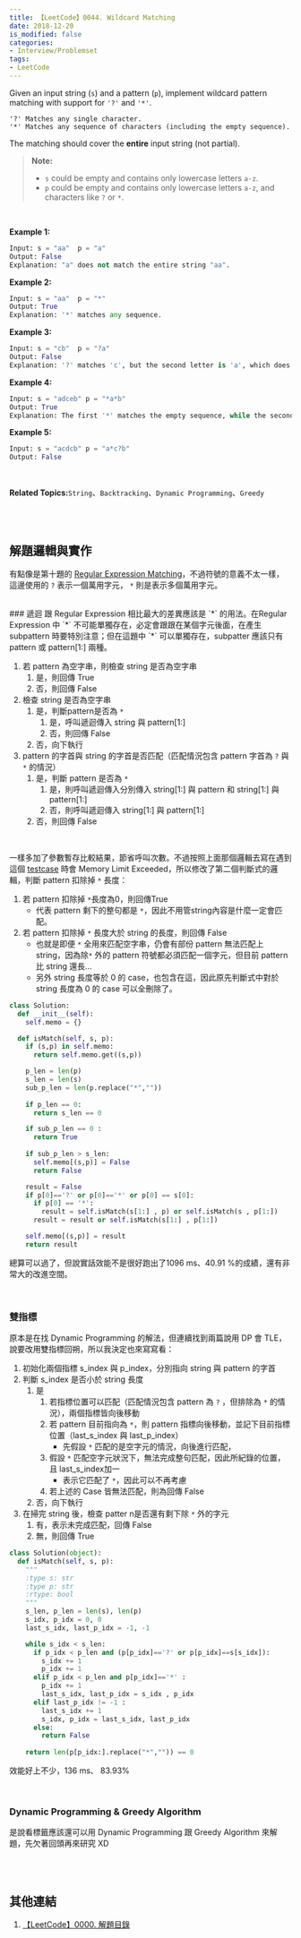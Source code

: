 ```yaml
---
title: 【LeetCode】0044. Wildcard Matching
date: 2018-12-20
is_modified: false
categories:
- Interview/Problemset
tags:
- LeetCode
--- 
```


Given an input string (`s`) and a pattern (`p`), implement wildcard pattern matching with support for  `'?'`  and  `'*'`.
```
'?' Matches any single character.
'*' Matches any sequence of characters (including the empty sequence).
```
The matching should cover the  **entire**  input string (not partial).
<!--more-->
> **Note:**
> -   `s` could be empty and contains only lowercase letters  `a-z`.
> -   `p`  could be empty and contains only lowercase letters  `a-z`, and characters like  `?` or `*`.

<br>

**Example 1:**
```python
Input: s = "aa"  p = "a"
Output: False
Explanation: "a" does not match the entire string "aa".
```

**Example 2:**
```python
Input: s = "aa"  p = "*"
Output: True
Explanation: '*' matches any sequence.
```

**Example 3:**
```python
Input: s = "cb"  p = "?a"
Output: False
Explanation: '?' matches 'c', but the second letter is 'a', which does not match 'b'.
```

**Example 4:**
```python
Input: s = "adceb" p = "*a*b"
Output: True
Explanation: The first '*' matches the empty sequence, while the second '*' matches the substring "dce".
```

**Example 5:**
```python
Input: s = "acdcb" p = "a*c?b"
Output: False
```

<br>

**Related Topics:**`String`、`Backtracking`、`Dynamic Programming`、`Greedy`

<br><br>

## 解題邏輯與實作
有點像是第十題的 [Regular Expression Matching](/LeetCode-0010-Regular-Expression-Matching/)，不過符號的意義不太一樣，這邊使用的 `?` 表示一個萬用字元， `*` 則是表示多個萬用字元。


<br>
### 遞迴
跟 Regular Expression 相比最大的差異應該是 `*` 的用法。在Regular Expression 中 `*` 不可能單獨存在，必定會跟跟在某個字元後面，在產生 subpattern 時要特別注意；但在這題中 `*` 可以單獨存在，subpatter 應該只有 pattern 或 pattern[1:] 兩種。

1. 若 pattern 為空字串，則檢查 string 是否為空字串
	1.  是，則回傳 True
	2.  否，則回傳 False
2. 檢查 string 是否為空字串
    1.  是，判斷pattern是否為 `*`
		  1. 是，呼叫遞迴傳入 string 與 pattern[1:] 
		  2. 否，則回傳 False
    2.  否，向下執行 
3. pattern 的字首與 string 的字首是否匹配（匹配情況包含 pattern 字首為 `?` 與 `*` 的情況）
	1.  是，判斷 pattern 是否為 `*`
		 1. 是，則呼叫遞迴傳入分別傳入 string[1:] 與 pattern 和 string[1:] 與 pattern[1:] 
		 2. 否，則呼叫遞迴傳入 string[1:] 與 pattern[1:] 
	2.  否，則回傳 False

<br>

一樣多加了參數暫存比較結果，節省呼叫次數。不過按照上面那個邏輯去寫在遇到這個 [testcase](https://leetco%20de.com/submissions/detail/195948838/testcase/) 時會 Memory Limit Exceeded，所以修改了第二個判斷式的邏輯，判斷 pattern 扣除掉 `*` 長度：
1. 若 pattern 扣除掉 `*`長度為0，則回傳True
	- 代表 pattern 剩下的整句都是 `*`，因此不用管string內容是什麼一定會匹配。
2. 若 pattern 扣除掉 `*` 長度大於 string 的長度，則回傳 False
	-  也就是即便 `*` 全用來匹配空字串，仍會有部份 pattern 無法匹配上 string，因為除`*` 外的 pattern 符號都必須匹配一個字元，但目前 pattern 比 string 還長...
	- 另外 string 長度等於 0 的 case，也包含在這，因此原先判斷式中對於 string 長度為 0 的 case 可以全刪除了。


```python
class Solution:
  def __init__(self):
    self.memo = {}

  def isMatch(self, s, p):
    if (s,p) in self.memo:
      return self.memo.get((s,p))

    p_len = len(p)
    s_len = len(s)
    sub_p_len = len(p.replace("*",""))
     
    if p_len == 0:
      return s_len == 0

    if sub_p_len == 0 :
      return True
  
    if sub_p_len > s_len:
      self.memo[(s,p)] = False
      return False

    result = False
    if p[0]=='?' or p[0]=='*' or p[0] == s[0]:
      if p[0] == '*':    
        result = self.isMatch(s[1:] , p) or self.isMatch(s , p[1:])
      result = result or self.isMatch(s[1:] , p[1:]) 

    self.memo[(s,p)] = result
    return result
```
總算可以過了，但說實話效能不是很好跑出了1096 ms、40.91 %的成績，還有非常大的改進空間。

<br>

### 雙指標

原本是在找 Dynamic Programming 的解法，但連續找到兩篇說用 DP 會 TLE，說要改用雙指標回朔，所以我決定也來寫寫看：
1. 初始化兩個指標 s_index 與 p_index，分別指向 string 與 pattern 的字首
2. 判斷 s_index 是否小於 string 長度
	1. 是
		1. 若指標位置可以匹配（匹配情況包含 pattern 為 `?` ，但排除為 `*` 的情況），兩個指標皆向後移動
		2. 若 pattern 目前指向為 `*`，則 pattern 指標向後移動，並記下目前指標位置（last_s_index 與 last_p_index）
			- 先假設 `*` 匹配的是空字元的情況，向後進行匹配，
		3.  假設 `*` 匹配空字元狀況下，無法完成整句匹配，因此所紀錄的位置，且 last_s_index加一
			- 表示它匹配了 `*`，因此可以不再考慮
		4.  若上述的 Case 皆無法匹配，則為回傳 False
	2. 否，向下執行
3.  在掃完 string 後，檢查 patter n是否還有剩下除 `*` 外的字元
	1. 有，表示未完成匹配，回傳 False
	2. 無，則回傳 True

```python
class Solution(object):
  def isMatch(self, s, p):
    """
    :type s: str
    :type p: str
    :rtype: bool
    """
    s_len, p_len = len(s), len(p)
    s_idx, p_idx = 0, 0
    last_s_idx, last_p_idx = -1, -1

    while s_idx < s_len:
      if p_idx < p_len and (p[p_idx]=='?' or p[p_idx]==s[s_idx]):
        s_idx += 1
        p_idx += 1
      elif p_idx < p_len and p[p_idx]=='*' :
        p_idx += 1
        last_s_idx, last_p_idx = s_idx , p_idx 
      elif last_p_idx != -1 :
        last_s_idx += 1
        s_idx, p_idx = last_s_idx, last_p_idx
      else:
        return False
    
    return len(p[p_idx:].replace("*","")) == 0
```

效能好上不少，136 ms、 83.93% 

<br>

### Dynamic Programming & Greedy Algorithm
是說看標籤應該還可以用 Dynamic Programming 跟 Greedy Algorithm 來解題，先欠著回頭再來研究 XD


<br><br>

## 其他連結
1. [【LeetCode】0000. 解題目錄](/LeetCode-0000-Contents/)
